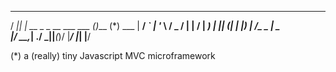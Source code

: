 
  ____  _                           _
 / ___|| |_ __ _ _ __   ___  ___   (_)___  (*)
 \___ \| __/ _` | '_ \ / _ \/ __|  | / __|
  ___) | || (_| | |_) |  __/\__ \_ | \__ \
 |____/ \__\__,_| .__/ \___||___(_)/ |___/
              |_|              |__/


(*) a (really) tiny Javascript MVC microframework



